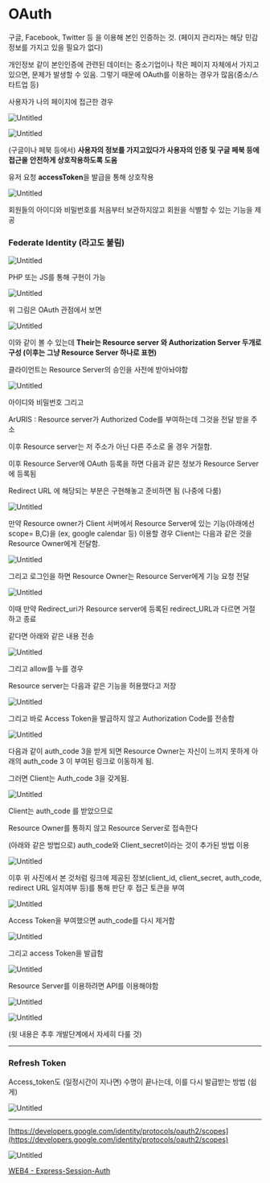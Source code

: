 # OAuth

구글, Facebook, Twitter 등 을 이용해 본인 인증하는 것. (페이지 관리자는 해당 민감 정보를 가지고 있을 필요가 없다)

개인정보 같이 본인인증에 관련된 데이터는 중소기업이나 작은 페이지 자체에서 가지고 있으면, 문제가 발생할 수 있음. 그렇기 때문에 OAuth를 이용하는 경우가 많음(중소/스타트업 등)  

사용자가 나의 페이지에 접근한 경우

![Untitled](OAuth%2073eb7/Untitled.png)

![Untitled](OAuth%2073eb7/Untitled%201.png)

(구글이나 페북 등에서) **사용자의 정보를 가지고있다가 사용자의 인증 및 구글 페북 등에 접근을** **안전하게 상호작용하도록 도움**

유저 요청 **accessToken**을 발급을 통해 상호작용 

![Untitled](OAuth%2073eb7/Untitled%202.png)

회원들의 아이디와 비밀번호를 처음부터 보관하지않고 회원을 식별할 수 있는 기능을 제공

### **Federate Identity (라고도 불림)**

![Untitled](OAuth%2073eb7/Untitled%203.png)

PHP 또는 JS를 통해 구현이 가능

![Untitled](OAuth%2073eb7/Untitled.png)

위 그림은 OAuth 관점에서 보면

![Untitled](OAuth%2073eb7/Untitled%204.png)

이와 같이 볼 수 있는데 **Their는 Resource server 와 Authorization Server 두개로 구성 (이후는 그냥 Resource Server 하나로 표현)**

클라이언트는 Resource Server의 승인을 사전에 받아놔야함

![Untitled](OAuth%2073eb7/Untitled%205.png)

아이디와 비밀번호 그리고 

ArURIS : Resource server가 Authorized Code를 부여하는데 그것을 전달 받을 주소

이후 Resource server는 저 주소가 아닌 다른 주소로 올 경우 거절함.

이후 Resource Server에 OAuth 등록을 하면 다음과 같은 정보가 Resource Server에 등록됨

Redirect URL 에 해당되는 부분은 구현해놓고 준비하면 됨 (나중에 다룸) 

![Untitled](OAuth%2073eb7/Untitled%206.png)

만약 Resource owner가 Client 서버에서 Resource Server에 있는 기능(아래에선 scope= B,C)을 (ex, google calendar 등) 이용할 경우 Client는 다음과 같은 것을 Resource Owner에게 전달함. 

![Untitled](OAuth%2073eb7/Untitled%207.png)

그리고 로그인을 하면 Resource Owner는 Resource Server에게 기능 요청 전달

 

![Untitled](OAuth%2073eb7/Untitled%208.png)

이때 만약 Redirect_uri가 Resource server에 등록된 redirect_URL과 다르면 거절하고 종료

같다면 아래와 같은 내용 전송

![Untitled](OAuth%2073eb7/Untitled%209.png)

그리고 allow를 누를 경우

Resource server는 다음과 같은 기능을 허용했다고 저장

![Untitled](OAuth%2073eb7/Untitled%2010.png)

그리고 바로 Access Token을 발급하지 않고 Authorization Code를 전송함

![Untitled](OAuth%2073eb7/Untitled%2011.png)

다음과 같이 auth_code 3을 받게 되면 Resource Owner는 자신이 느끼지 못하게 아래의 auth_code 3 이 부여된 링크로 이동하게 됨. 

그러면 Client는 Auth_code 3을 갖게됨.

![Untitled](OAuth%2073eb7/Untitled%2012.png)

Client는 auth_code 를 받았으므로 

Resource Owner를 통하지 않고 Resource Server로 접속한다 

(아래와 같은 방법으로) auth_code와 Client_secret이라는 것이 추가된 방법 이용

![Untitled](OAuth%2073eb7/Untitled%2013.png)

이후 위 사진에서 본 것처럼 링크에 제공된 정보(client_id, client_secret, auth_code, redirect URL 일치여부 등)를 통해 판단 후 접근 토큰을 부여

![Untitled](OAuth%2073eb7/Untitled%2014.png)

Access Token을 부여했으면 auth_code를 다시 제거함

![Untitled](OAuth%2073eb7/Untitled%2015.png)

그리고 access Token을 발급함 

![Untitled](OAuth%2073eb7/Untitled%2016.png)

Resource Server를 이용하려면 API를 이용해야함

![Untitled](OAuth%2073eb7/Untitled%2017.png)

![Untitled](OAuth%2073eb7/Untitled%2018.png)

(윗 내용은 추후 개발단계에서 자세히 다룰 것)

---

### Refresh Token

Access_token도 (일정시간이 지나면) 수명이 끝나는데, 이를 다시 발급받는 방법 (쉽게)

![Untitled](OAuth%2073eb7/Untitled%2019.png)

---

[https://developers.google.com/identity/protocols/oauth2/scopes](https://developers.google.com/identity/protocols/oauth2/scopes)

![Untitled](OAuth%2073eb7/Untitled%2020.png)

[WEB4 - Express-Session-Auth](https://opentutorials.org/module/3648)